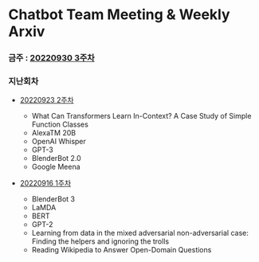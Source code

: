 # Chatbot Team Meeting & Weekly Arxiv


### 금주 : [20220930 3주차](https://github.com/TeamGENIMA/ChatbotTeamMeeting/issues/4)

### 지난회차
* [20220923 2주차](https://github.com/TeamGENIMA/ChatbotTeamMeeting/issues/3)
  * What Can Transformers Learn In-Context? A Case Study of Simple Function Classes
  * AlexaTM 20B
  * OpenAI Whisper
  * GPT-3
  * BlenderBot 2.0
  * Google Meena
  
* [20220916 1주차](https://github.com/TeamGENIMA/ChatbotTeamMeeting/issues/1)
  * BlenderBot 3
  * LaMDA
  * BERT
  * GPT-2
  * Learning from data in the mixed adversarial non-adversarial case: Finding the helpers and ignoring the trolls
  * Reading Wikipedia to Answer Open-Domain Questions
